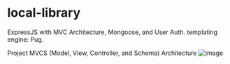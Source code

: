 # local-library
ExpressJS with MVC Architecture, Mongoose, and User Auth. templating engine: Pug. 

Project MVCS (Model, View, Controller, and Schema) Architecture
![image](https://user-images.githubusercontent.com/57006944/184702020-bf1f73cf-b8f3-4974-a31b-da7d69ddcdcd.png)
